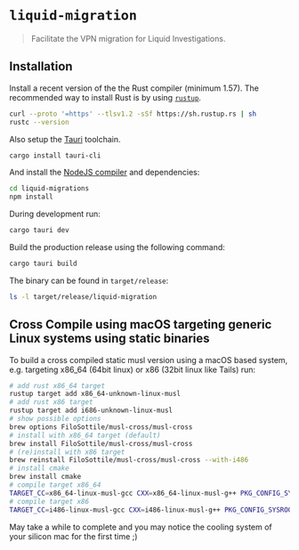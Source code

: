 # `liquid-migration`

> Facilitate the VPN migration for Liquid Investigations.

## Installation

Install a recent version of the the Rust compiler (minimum 1.57). The recommended way to install Rust is by using [`rustup`](https://rustup.rs).

``` sh
curl --proto '=https' --tlsv1.2 -sSf https://sh.rustup.rs | sh
rustc --version
```

Also setup the [Tauri](https://tauri.app) toolchain.

``` sh
cargo install tauri-cli
```

And install the [NodeJS compiler](https://nodejs.org/en/download/) and dependencies:

``` sh
cd liquid-migrations
npm install
```

During development run:

``` sh
cargo tauri dev
```

Build the production release using the following command:

``` sh
cargo tauri build
```

The binary can be found in `target/release`:

``` sh
ls -l target/release/liquid-migration
```

## Cross Compile using macOS targeting generic Linux systems using static binaries

To build a cross compiled static musl version using a macOS based system, e.g. targeting x86_64 (64bit linux) or x86 (32bit linux like Tails) run:

``` sh
# add rust x86_64 target
rustup target add x86_64-unknown-linux-musl
# add rust x86 target
rustup target add i686-unknown-linux-musl
# show possible options
brew options FiloSottile/musl-cross/musl-cross
# install with x86_64 target (default)
brew install FiloSottile/musl-cross/musl-cross
# (re)install with x86 target
brew reinstall FiloSottile/musl-cross/musl-cross --with-i486
# install cmake
brew install cmake
# compile target x86_64
TARGET_CC=x86_64-linux-musl-gcc CXX=x86_64-linux-musl-g++ PKG_CONFIG_SYSROOT_DIR=/ cargo -v build --release --target i686-unknown-linux-musl
# compile target x86
TARGET_CC=i486-linux-musl-gcc CXX=i486-linux-musl-g++ PKG_CONFIG_SYSROOT_DIR=/ cargo build --release --target i686-unknown-linux-musl
```

May take a while to complete and you may notice the cooling system of your silicon mac for the first time ;)
